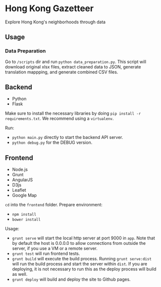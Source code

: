 # Hong Kong Gazetteer

Explore Hong Kong's neighborhoods through data

## Usage

### Data Preparation

Go to `/scripts` dir and run `python data_preparation.py`.
This script will download original xlsx files, extract cleaned data to JSON, generate translation mappping, and generate combined CSV files.

## Backend

   - Python
   - Flask

Make sure to install the necessary libraries by doing `pip install -r requirements.txt`.  We recommend using a `virtualenv`.

Run:

   * `python main.py` directly to start the backend API server.
   * `python debug.py` for the DEBUG version.

## Frontend

   - Node.js
   - Grunt
   - AngularJS
   - D3js
   - Leaflet
   - Google Map

`cd` into the `frontend` folder. Prepare environment:

   - `npm install`
   - `bower install`

Usage:

   - `grunt serve` will start the local http server at port 9000 in `app`.  Note that by default the host is 0.0.0.0 to allow connections from outside the server, if you use a VM or a remote server.
   - `grunt test` will run frontend tests.
   - `grunt build` will execute the build process.  Running `grunt serve:dist` will run the build process and start the server within `dist`.  If you are deploying, it is not necessary to run this as the deploy process will build as well.
   - `grunt deploy` will build and deploy the site to Github pages.